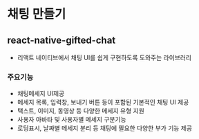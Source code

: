 # 채팅 만들기

## react-native-gifted-chat
- 리액트 네이티브에서 채팅 UI를 쉽게 구현하도록 도와주는 라이브러리

### 주요기능
- 채팅메세지 UI제공
- 메세지 목록, 입력창, 보내기 버튼 등이 포함된 기본적인 채팅 UI 제공
- 택스트, 이미지, 동영상 등 다양한 메세지 유형 지원
- 사용자 아바타 및 사용자별 메세지 구분기능
- 로딩표시, 날짜별 메세지 분리 등 채팅에 필요한 다양한 부가 기능 제공

